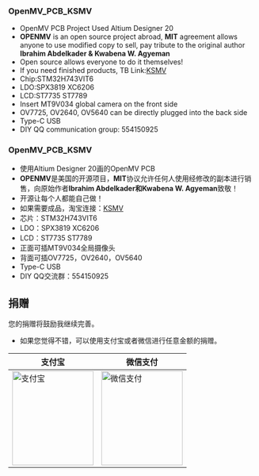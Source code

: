 ### OpenMV_PCB_KSMV
* OpenMV PCB Project Used Altium Designer 20
* **OPENMV** is an open source project abroad, **MIT** agreement allows anyone to use modified copy to sell, pay tribute to the original author **Ibrahim Abdelkader & Kwabena W. Agyeman**
* Open source allows everyone to do it themselves!
* If you need finished products, TB Link:[KSMV](https://item.taobao.com/item.htm?spm=a1z10.1-c-s.w4004-17480225679.8.bc5821d6jzZt2j&id=618072724609)
* Chip:STM32H743VIT6
* LDO:SPX3819 XC6206 
* LCD:ST7735 ST7789
* Insert MT9V034 global camera on the front side
* OV7725, OV2640, OV5640 can be directly plugged into the back side
* Type-C USB
* DIY QQ communication group: 554150925


### OpenMV_PCB_KSMV
* 使用Altium Designer 20画的OpenMV PCB
* **OPENMV**是美国的开源项目，**MIT**协议允许任何人使用经修改的副本进行销售，向原始作者**Ibrahim Abdelkader和Kwabena W. Agyeman**致敬！
* 开源让每个人都能自己做！
* 如果需要成品，淘宝连接：[KSMV](https://item.taobao.com/item.htm?spm=a1z10.1-c-s.w4004-17480225679.8.bc5821d6jzZt2j&id=618072724609)
* 芯片：STM32H743VIT6
* LDO：SPX3819 XC6206
* LCD：ST7735 ST7789
* 正面可插MT9V034全局摄像头
* 背面可插OV7725，OV2640，OV5640
* Type-C USB
* DIY QQ交流群：554150925

## 捐赠

您的捐赠将鼓励我继续完善。

* 如果您觉得不错，可以使用支付宝或者微信进行任意金额的捐赠。
 
| 支付宝 | 微信支付 |
| ------ | --------- |
| <img src="http://chuantu.xyz/t6/738/1591317334x992239403.jpg" height="190px" width="164px" title="支付宝" style="display:inherit;"/> | <img src="http://chuantu.xyz/t6/738/1591316857x992239403.jpg" height="190px" width="164px" title="微信支付" style="display:inherit;"/> |

